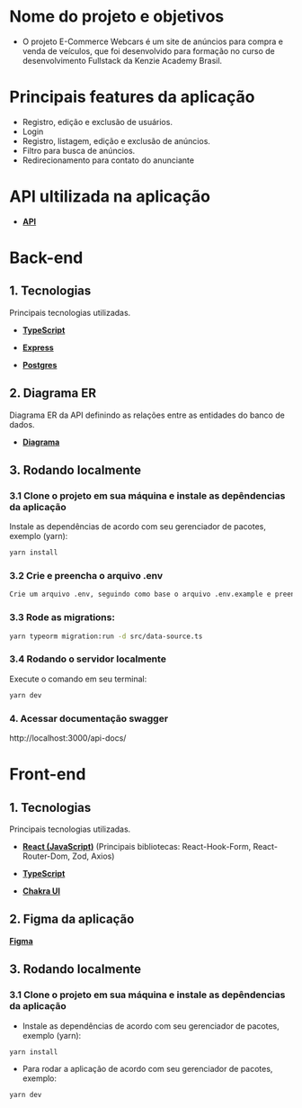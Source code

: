 # Nome do projeto e objetivos

- O projeto E-Commerce Webcars é um site de anúncios para compra e venda de veículos, que foi desenvolvido para formação no curso de desenvolvimento Fullstack da Kenzie Academy Brasil.

# Principais features da aplicação

- Registro, edição e exclusão de usuários.
- Login
- Registro, listagem, edição e exclusão de anúncios.
- Filtro para busca de anúncios. 
- Redirecionamento para contato do anunciante

# API ultilizada na aplicação

- **[API](https://kenzie-kars.herokuapp.com/)**


# Back-end

## 1. Tecnologias

Principais tecnologias utilizadas.

- **[TypeScript](https://www.typescriptlang.org/)**

- **[Express](https://expressjs.com/)**

- **[Postgres](https://www.postgresql.org/)**

## 2. Diagrama ER

Diagrama ER da API definindo as relações entre as entidades do banco de dados.

- **[Diagrama](https://github.com/web-cars/projeto_full_stack_web_cars/blob/develop/backend/DER.png?raw=true)**

## 3. Rodando localmente

### 3.1 Clone o projeto em sua máquina e instale as depêndencias da aplicação

Instale as dependências de acordo com seu gerenciador de pacotes, exemplo (yarn):

```bash
yarn install
```

### 3.2 Crie e preencha o arquivo .env

```bash
Crie um arquivo .env, seguindo como base o arquivo .env.example e preencha os dados de conexão com o banco de dados
```

### 3.3 Rode as migrations:

```bash
yarn typeorm migration:run -d src/data-source.ts
```

### 3.4 Rodando o servidor localmente

Execute o comando em seu terminal:

```bash
yarn dev
```

### 4. Acessar documentação swagger

http://localhost:3000/api-docs/



# Front-end

## 1. Tecnologias

Principais tecnologias utilizadas.

- **[React (JavaScript)](https://pt-br.legacy.reactjs.org/docs/getting-started.html)**
  (Principais bibliotecas: React-Hook-Form, React-Router-Dom, Zod, Axios)
  
- **[TypeScript](https://www.typescriptlang.org/)**
  
- **[Chakra UI](https://chakra-ui.com/)**

## 2. Figma da aplicação

**[Figma](https://www.figma.com/file/KX3C3fIi8zmCRpNipxIYYF/M6---E-Commerce-Filter?type=design&node-id=45-2&t=Ys3VsYb1TGGubQnr-0)**

## 3. Rodando localmente

### 3.1 Clone o projeto em sua máquina e instale as depêndencias da aplicação

- Instale as dependências de acordo com seu gerenciador de pacotes, exemplo (yarn):

```bash
yarn install
```
- Para rodar a aplicação de acordo com seu gerenciador de pacotes, exemplo:
  
```bash
yarn dev
```

